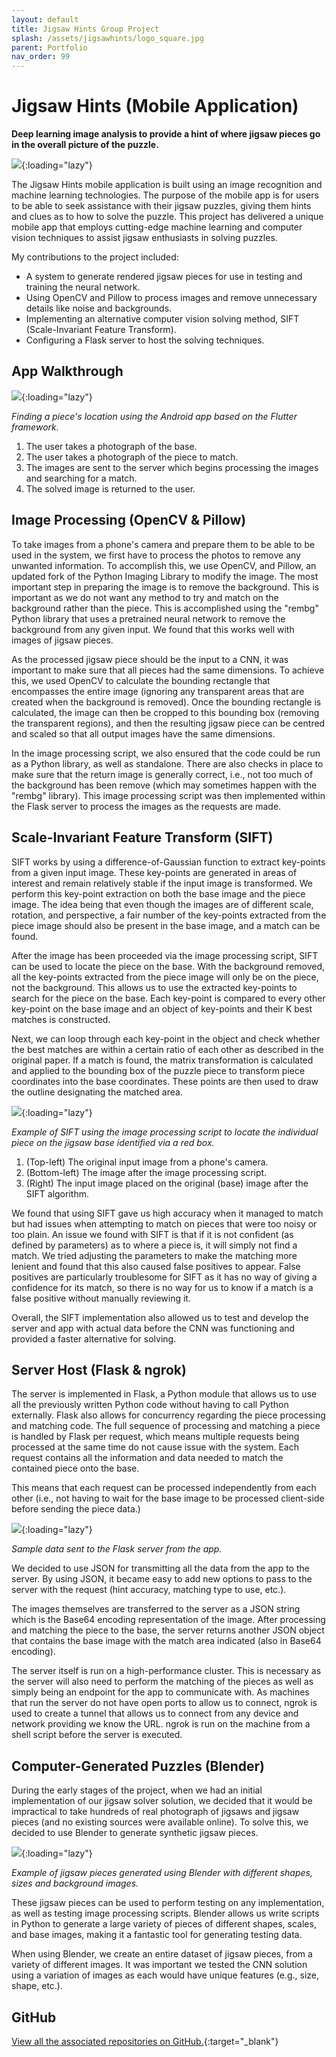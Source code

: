 ```yaml
---
layout: default
title: Jigsaw Hints Group Project
splash: /assets/jigsawhints/logo_square.jpg
parent: Portfolio
nav_order: 99
---
```


# Jigsaw Hints (Mobile Application)

**Deep learning image analysis to provide a hint of where jigsaw pieces go in the overall picture of the puzzle.**

![](/assets/jigsawhints/logo.jpg){:loading="lazy"}

The Jigsaw Hints mobile application is
built using an image recognition and machine learning technologies. The purpose of the mobile
app is for users to be able to seek assistance with their jigsaw puzzles, giving them hints and
clues as to how to solve the puzzle. This project has delivered a unique mobile app that employs cutting-edge
machine learning and computer vision techniques to assist jigsaw enthusiasts in solving
puzzles.

My contributions to the project included:
- A system to generate rendered jigsaw pieces for use in testing and training the neural network.
- Using OpenCV and Pillow to process images and remove unnecessary details like noise and backgrounds.
- Implementing an alternative computer vision solving method, SIFT (Scale-Invariant Feature Transform).
- Configuring a Flask server to host the solving techniques.

## App Walkthrough

![](/assets/jigsawhints/phone_process.png){:loading="lazy"}

*Finding a piece's location using the Android app based on the Flutter framework.*

1. The user takes a photograph of the base.
2. The user takes a photograph of the piece to match.
3. The images are sent to the server which begins processing the images and searching for a match.
4. The solved image is returned to the user.

## Image Processing (OpenCV & Pillow)

To take images from a phone's camera and prepare them to be able to be used
in the system, we first have to process the photos to remove any unwanted
information. To accomplish this, we use OpenCV, and Pillow, an updated fork of the Python Imaging
Library to modify the image. The most important step in preparing the image
is to remove the background. This is important as we do not want any method to try and
match on the background rather than the piece. This is
accomplished using the "rembg" Python library that uses a pretrained neural network to remove the background from any given
input. We found that this works well with images of jigsaw pieces.

As the processed jigsaw piece should be the input to a CNN, it was important to make sure that
all pieces had the same dimensions. To achieve this, we used OpenCV to calculate the
bounding rectangle that encompasses the entire image (ignoring any transparent areas that
are created when the background is removed). Once the bounding rectangle is calculated,
the image can then be cropped to this bounding box (removing the transparent regions),
and then the resulting jigsaw piece can be centred and scaled so that all output images have
the same dimensions.

In the image processing script, we also ensured that the code could be run as a Python
library, as well as standalone. There are also checks in place to make sure that the return
image is generally correct, i.e., not too much of the background has been remove (which
may sometimes happen with the "rembg" library). This image processing script was then
implemented within the Flask server to process the images as the requests are made.

## Scale-Invariant Feature Transform (SIFT)

SIFT works by using a difference-of-Gaussian function to extract key-points from a given
input image. These key-points are generated in areas of interest and remain relatively stable if
the input image is transformed. We perform this key-point extraction on both the base image
and the piece image. The idea being that even though the images are of different scale,
rotation, and perspective, a fair number of
the key-points extracted from the piece
image should also be present in the base
image, and a match can be found.

After the image has been proceeded via
the image processing script, SIFT can be
used to locate the piece on the base. With the background
removed, all the key-points extracted from
the piece image will only be on the piece,
not the background. This allows us to use
the extracted key-points to search for the
piece on the base. Each key-point is
compared to every other key-point on the
base image and an object of key-points and
their K best matches is constructed.

Next, we can loop through each key-point in the object and check whether the best matches
are within a certain ratio of each other as described in the original paper. If a
match is found, the matrix transformation is calculated and applied to the bounding box of
the puzzle piece to transform piece coordinates into the base coordinates. These points are
then used to draw the outline designating the matched area.

![](/assets/jigsawhints/figure_sift_match_process.png){:loading="lazy"}

*Example of SIFT using the image processing script to locate the individual piece on the jigsaw base identified via a red box.*

1. (Top-left) The original input image from a phone's camera.
2. (Bottom-left) The image after the image processing script.
3. (Right) The input image placed on the original (base) image after the SIFT algorithm.

We found that using SIFT gave us high accuracy when it managed to match but had issues
when attempting to match on pieces that were too noisy or too plain. An issue we found
with SIFT is that if it is not confident (as defined by parameters) as to where a piece is, it will
simply not find a match. We tried adjusting the parameters to make the matching more
lenient and found that this also caused false positives to appear. False positives are
particularly troublesome for SIFT as it has no way of giving a confidence for its match, so
there is no way for us to know if a match is a false positive without manually reviewing it.

Overall, the SIFT implementation also allowed us to test and develop the server and app with
actual data before the CNN was functioning and provided a faster alternative for solving.

## Server Host (Flask & ngrok)

The server is implemented in Flask, a Python module that allows us to use all the previously
written Python code without having to call Python externally. Flask also allows for
concurrency regarding the piece processing and matching code. The full sequence of
processing and matching a piece is handled by Flask per request, which means multiple
requests being processed at the same time do not cause issue with the system. Each request
contains all the information and data needed to match the contained piece onto the base.

This means that each request can be processed independently from each other (i.e., not
having to wait for the base image to be processed client-side before sending the piece data.)

![](/assets/jigsawhints/data.png){:loading="lazy"}

*Sample data sent to the Flask server from the app.*

We decided to use
JSON for transmitting all the data from
the app to the server. By using JSON, it
became easy to add new options to pass
to the server with the request (hint
accuracy, matching type to use, etc.).

The images themselves are transferred to the server as a JSON string which is the Base64
encoding representation of the image. After processing and matching the piece to the base,
the server returns another JSON object that contains the base image with the match area
indicated (also in Base64 encoding).

The server itself is run on a high-performance cluster. This is
necessary as the server will also need to perform the matching of the pieces as well as simply
being an endpoint for the app to communicate with. As machines that
run the server do not have open ports to allow us to connect, ngrok is used to create a
tunnel that allows us to connect from any device and network providing we know the URL. 
ngrok is run on the machine from a shell script before the server is executed.

## Computer-Generated Puzzles (Blender)

During the early stages of the project, when we had an initial
implementation of our jigsaw solver solution, we decided that
it would be impractical to take hundreds of real photograph of jigsaws and jigsaw pieces
(and no existing sources were available online). To solve this, we decided to use 
Blender to generate synthetic jigsaw pieces.

![](/assets/jigsawhints/testing_pieces.png){:loading="lazy"}

*Example of jigsaw pieces generated using Blender with different shapes, sizes and background images.*

These jigsaw pieces can be used to perform testing on any
implementation, as well as testing image processing scripts. Blender allows us write scripts in
Python to generate a large variety of pieces of different shapes, scales, and base images,
making it a fantastic tool for generating testing data.

When using Blender, we create an entire dataset of jigsaw pieces, from a variety of different
images. It was important we tested the CNN solution using a variation of images as each
would have unique features (e.g., size, shape, etc.).

## GitHub

[View all the associated repositories on GitHub.](https://github.com/stars/bdshrk/lists/jigsaw-hints){:target="_blank"}
